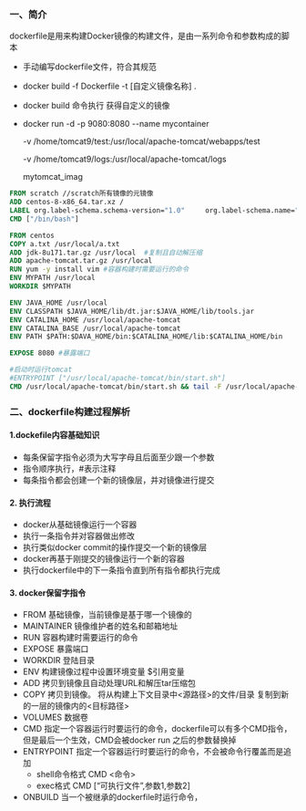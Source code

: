 ### 一、简介

​	dockerfile是用来构建Docker镜像的构建文件，是由一系列命令和参数构成的脚本

- 手动编写dockerfile文件，符合其规范

- docker build -f Dockerfile -t [自定义镜像名称] .

- docker build 命令执行 获得自定义的镜像

- docker run -d -p 9080:8080 --name mycontainer 

  -v /home/tomcat9/test:/usr/local/apache-tomcat/webapps/test

  -v /home/tomcat9/logs:/usr/local/apache-tomcat/logs

  mytomcat_imag

``` dockerfile
FROM scratch //scratch所有镜像的元镜像
ADD centos-8-x86_64.tar.xz /
LABEL org.label-schema.schema-version="1.0"     org.label-schema.name="CentOS Base Image"     org.label-schema.vendor="CentOS"     org.label-schema.license="GPLv2"     org.label-schema.build-date="20200809"
CMD ["/bin/bash"]
```

```dockerfile
FROM centos
COPY a.txt /usr/local/a.txt
ADD jdk-8u171.tar.gz /usr/local  #复制且自动解压缩
ADD apache-tomcat.tar.gz /usr/local 
RUN yum -y install vim #容器构建时需要运行的命令
ENV MYPATH /usr/local
WORKDIR $MYPATH

ENV JAVA_HOME /usr/local
ENV CLASSPATH $JAVA_HOME/lib/dt.jar:$JAVA_HOME/lib/tools.jar
ENV CATALINA_HOME /usr/local/apache-tomcat
ENV CATALINA_BASE /usr/local/apache-tomcat
ENV PATH $PATH:$DAVA_HOME/bin:$CATALINA_HOME/lib:$CATALINA_HOME/bin

EXPOSE 8080 #暴露端口

#启动时运行tomcat
#ENTRYPOINT ["/usr/local/apache-tomcat/bin/start.sh"] 
CMD /usr/local/apache-tomcat/bin/start.sh && tail -F /usr/local/apache-tomcat/bin/logs/catalina.out
```



### 二、dockerfile构建过程解析

#### 1.dockefile内容基础知识

- 每条保留字指令必须为大写字母且后面至少跟一个参数
- 指令顺序执行，#表示注释
- 每条指令都会创建一个新的镜像层，并对镜像进行提交

#### 2. 执行流程

- docker从基础镜像运行一个容器
- 执行一条指令并对容器做出修改
- 执行类似docker commit的操作提交一个新的镜像层
- docker再基于刚提交的镜像运行一个新的容器
- 执行dockerfile中的下一条指令直到所有指令都执行完成

#### 3. docker保留字指令

 - FROM 基础镜像，当前镜像是基于哪一个镜像的
 - MAINTAINER 镜像维护者的姓名和邮箱地址
 - RUN 容器构建时需要运行的命令
 - EXPOSE 暴露端口
 - WORKDIR 登陆目录
 - ENV 构建镜像过程中设置环境变量   $引用变量
 - ADD 拷贝到镜像且自动处理URL和解压tar压缩包
 - COPY  拷贝到镜像。 将从构建上下文目录中<源路径>的文件/目录 复制到新的一层的镜像内的<目标路径>
 - VOLUMES 数据卷
 - CMD 指定一个容器运行时要运行的命令，dockerfile可以有多个CMD指令，但是最后一个生效，CMD会被docker run 之后的参数替换掉
 - ENTRYPOINT 指定一个容器运行时要运行的命令，不会被命令行覆盖而是追加
     - shell命令格式 CMD <命令>
     - exec格式 CMD [“可执行文件”,参数1,参数2]
- ONBUILD 当一个被继承的dockerfile时运行命令，